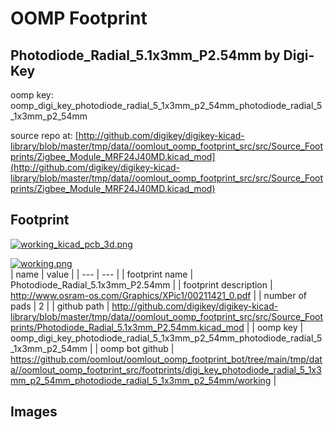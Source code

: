 # OOMP Footprint  
## Photodiode_Radial_5.1x3mm_P2.54mm  by Digi-Key  
  
oomp key: oomp_digi_key_photodiode_radial_5_1x3mm_p2_54mm_photodiode_radial_5_1x3mm_p2_54mm  
  
source repo at: [http://github.com/digikey/digikey-kicad-library/blob/master/tmp/data//oomlout_oomp_footprint_src/src/Source_Footprints/Zigbee_Module_MRF24J40MD.kicad_mod](http://github.com/digikey/digikey-kicad-library/blob/master/tmp/data//oomlout_oomp_footprint_src/src/Source_Footprints/Zigbee_Module_MRF24J40MD.kicad_mod)  
## Footprint  
  
[![working_kicad_pcb_3d.png](working_kicad_pcb_3d_600.png)](working_kicad_pcb_3d.png)  
  
[![working.png](working_600.png)](working.png)  
| name | value | 
| --- | --- | 
| footprint name | Photodiode_Radial_5.1x3mm_P2.54mm | 
| footprint description | http://www.osram-os.com/Graphics/XPic1/00211421_0.pdf | 
| number of pads | 2 | 
| github path | http://github.com/digikey/digikey-kicad-library/blob/master/tmp/data//oomlout_oomp_footprint_src/src/Source_Footprints/Photodiode_Radial_5.1x3mm_P2.54mm.kicad_mod | 
| oomp key | oomp_digi_key_photodiode_radial_5_1x3mm_p2_54mm_photodiode_radial_5_1x3mm_p2_54mm | 
| oomp bot github | https://github.com/oomlout/oomlout_oomp_footprint_bot/tree/main/tmp/data//oomlout_oomp_footprint_src/footprints/digi_key_photodiode_radial_5_1x3mm_p2_54mm_photodiode_radial_5_1x3mm_p2_54mm/working | 
## Images  
